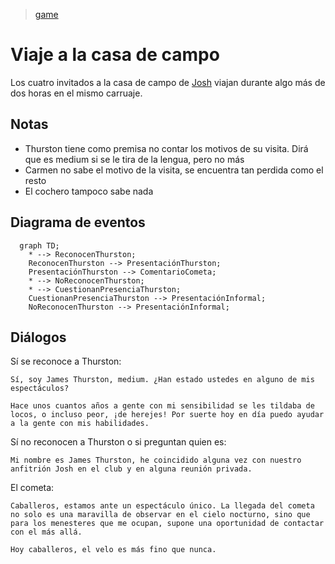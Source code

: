 > [game](../game.md)

# Viaje a la casa de campo

Los cuatro invitados a la casa de campo de [Josh](../Chrs/NPCs/Josh.md) viajan durante algo más de dos horas en el mismo carruaje.

## Notas

- Thurston tiene como premisa no contar los motivos de su visita. Dirá que es medium si se le tira de la lengua, pero no más
- Carmen no sabe el motivo de la visita, se encuentra tan perdida como el resto
- El cochero tampoco sabe nada

## Diagrama de eventos

```mermaid
  graph TD;
    * --> ReconocenThurston;
    ReconocenThurston --> PresentaciónThurston;
    PresentaciónThurston --> ComentarioCometa;
    * --> NoReconocenThurston;
    * --> CuestionanPresenciaThurston;
    CuestionanPresenciaThurston --> PresentaciónInformal;
    NoReconocenThurston --> PresentaciónInformal;
```

## Diálogos

Sí se reconoce a Thurston:

```
Sí, soy James Thurston, medium. ¿Han estado ustedes en alguno de mis espectáculos?

Hace unos cuantos años a gente con mi sensibilidad se les tildaba de locos, o incluso peor, ¡de herejes! Por suerte hoy en día puedo ayudar a la gente con mis habilidades. 
```

Sí no reconocen a Thurston o si preguntan quien es:

```
Mi nombre es James Thurston, he coincidido alguna vez con nuestro anfitrión Josh en el club y en alguna reunión privada.
``` 

El cometa:
```
Caballeros, estamos ante un espectáculo único. La llegada del cometa no solo es una maravilla de observar en el cielo nocturno, sino que para los menesteres que me ocupan, supone una oportunidad de contactar con el más allá.

Hoy caballeros, el velo es más fino que nunca.
```